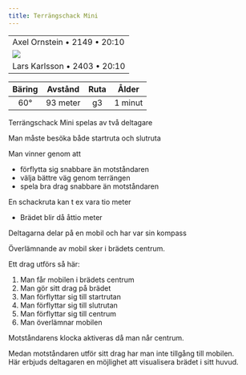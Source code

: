 ```yaml
---
title: Terrängschack Mini
---
```


||
|-|
|Axel Ornstein • 2149 • 20:10|
|![](8x8small.png)|
|Lars Karlsson • 2403 • 20:10|

|Bäring|Avstånd|Ruta|Ålder|
|:-:|:-:|:-:|:-:|
|60°|93 meter|g3|1 minut|

Terrängschack Mini spelas av två deltagare  

Man måste besöka både startruta och slutruta  

Man vinner genom att
* förflytta sig snabbare än motståndaren
* välja bättre väg genom terrängen  
* spela bra drag snabbare än motståndaren

En schackruta kan t ex vara tio meter  
 * Brädet blir då åttio meter  

Deltagarna delar på en mobil och har var sin kompass
 
Överlämnande av mobil sker i brädets centrum.  

Ett drag utförs så här:
1. Man får mobilen i brädets centrum
2. Man gör sitt drag på brädet
3. Man förflyttar sig till startrutan
4. Man förflyttar sig till slutrutan
5. Man förflyttar sig till centrum
6. Man överlämnar mobilen

Motståndarens klocka aktiveras då man når centrum.  

Medan motståndaren utför sitt drag har man inte tillgång till mobilen.  
Här erbjuds deltagaren en möjlighet att visualisera brädet i sitt huvud.  